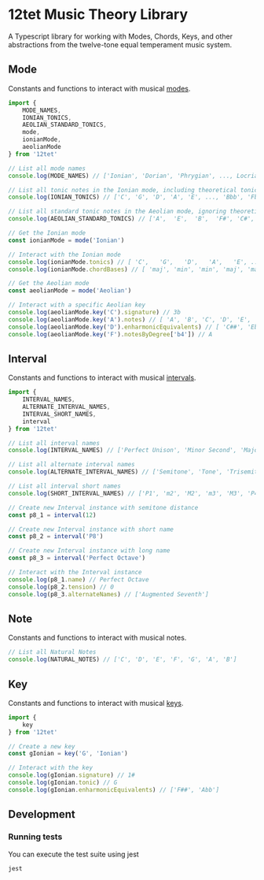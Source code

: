 # 12tet Music Theory Library

A Typescript library for working with Modes, Chords, Keys, and other abstractions from the twelve-tone equal temperament music system. 

## Mode

Constants and functions to interact with musical [modes](https://en.wikipedia.org/wiki/Mode_(music)).

```typescript
import {
    MODE_NAMES,
    IONIAN_TONICS,
    AEOLIAN_STANDARD_TONICS,
    mode,
    ionianMode,
    aeolianMode
} from '12tet'

// List all mode names
console.log(MODE_NAMES) // ['Ionian', 'Dorian', 'Phrygian', ..., Locrian]

// List all tonic notes in the Ionian mode, including theoretical tonic notes
console.log(IONIAN_TONICS) // ['C', 'G', 'D', 'A', 'E', ..., 'Bbb', 'Fb']

// List all standard tonic notes in the Aeolian mode, ignoring theoretical tonic notes
console.log(AEOLIAN_STANDARD_TONICS) // ['A',  'E',  'B',  'F#', 'C#', ..., 'Bb', 'F']

// Get the Ionian mode
const ionianMode = mode('Ionian')

// Interact with the Ionian mode
console.log(ionianMode.tonics) // [ 'C',   'G',   'D',   'A',   'E', ..., 'Abb', 'Ebb', 'Bbb', 'Fb' ]
console.log(ionianMode.chordBases) // [ 'maj', 'min', 'min', 'maj', 'maj', 'min', 'dim' ]

// Get the Aeolian mode
const aeolianMode = mode('Aeolian')

// Interact with a specific Aeolian key
console.log(aeolianMode.key('C').signature) // 3b
console.log(aeolianMode.key('A').notes) // [ 'A', 'B', 'C', 'D', 'E', 'F', 'G' ]
console.log(aeolianMode.key('D').enharmonicEquivalents) // [ 'C##', 'Ebb' ]
console.log(aeolianMode.key('F').notesByDegree['b4']) // A
```

## Interval

Constants and functions to interact with musical [intervals](https://en.wikipedia.org/wiki/Interval_(music)).

```typescript
import {
    INTERVAL_NAMES,
    ALTERNATE_INTERVAL_NAMES,
    INTERVAL_SHORT_NAMES,
    interval
} from '12tet'

// List all interval names
console.log(INTERVAL_NAMES) // ['Perfect Unison', 'Minor Second', 'Major Second', ..., 'Major Seventh', 'Perfect Octave']

// List all alternate interval names
console.log(ALTERNATE_INTERVAL_NAMES) // ['Semitone', 'Tone', 'Trisemitone', 'Tritone', ..., 'Half Step', 'Whole Step']

// List all interval short names
console.log(SHORT_INTERVAL_NAMES) // ['P1', 'm2', 'M2', 'm3', 'M3', 'P4', ..., M7, P8]

// Create new Interval instance with semitone distance
const p8_1 = interval(12)

// Create new Interval instance with short name
const p8_2 = interval('P8')

// Create new Interval instance with long name
const p8_3 = interval('Perfect Octave')

// Interact with the Interval instance
console.log(p8_1.name) // Perfect Octave
console.log(p8_2.tension) // 0
console.log(p8_3.alternateNames) // ['Augmented Seventh']
```

## Note

Constants and functions to interact with musical notes.

```typescript
// List all Natural Notes
console.log(NATURAL_NOTES) // ['C', 'D', 'E', 'F', 'G', 'A', 'B']
```

## Key

Constants and functions to interact with musical [keys](https://en.wikipedia.org/wiki/Key_(music)).

```typescript
import {
    key
} from '12tet'

// Create a new key
const gIonian = key('G', 'Ionian')

// Interact with the key
console.log(gIonian.signature) // 1#
console.log(gIonian.tonic) // G
console.log(gIonian.enharmonicEquivalents) // ['F##', 'Abb']
```

## Development

### Running tests

You can execute the test suite using jest
```shell
jest
```